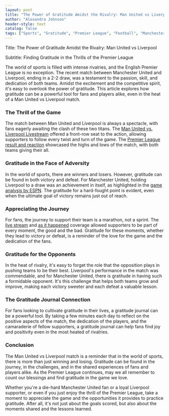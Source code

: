 ```yaml
---
layout: post
title: "The Power of Gratitude Amidst the Rivalry: Man United vs Liverpool"
author: "Alexandra Johnson"
header-style: text
catalog: false
tags: ["Sports", "Gratitude", "Premier League", "Football", "Manchester United", "Liverpool"]
---
```


Title: The Power of Gratitude Amidst the Rivalry: Man United vs Liverpool

Subtitle: Finding Gratitude in the Thrills of the Premier League

The world of sports is filled with intense rivalries, and the English Premier League is no exception. The recent match between Manchester United and Liverpool, ending in a 2-2 draw, was a testament to the passion, skill, and dedication of both teams. Amidst the excitement and the competitive spirit, it's easy to overlook the power of gratitude. This article explores how gratitude can be a powerful tool for fans and players alike, even in the heat of a Man United vs Liverpool match.

### The Thrill of the Game

The match between Man United and Liverpool is always a spectacle, with fans eagerly awaiting the clash of these two titans. The [Man United vs. Liverpool Livestream](https://www.livescorehunter.com/football/live-stream/manchester-united-live-stream) offered a front-row seat to the action, allowing supporters to follow every twist and turn of the game. The [Premier League result and reaction](https://www.bbc.com/sport/football/63555604) showcased the highs and lows of the match, with both teams giving their all.

### Gratitude in the Face of Adversity

In the world of sports, there are winners and losers. However, gratitude can be found in both victory and defeat. For Manchester United, holding Liverpool to a draw was an achievement in itself, as highlighted in the [game analysis by ESPN](https://www.espn.com/soccer/story/_/id/3273305/manchester-united-liverpool-premier-league). The gratitude for a hard-fought point is evident, even when the ultimate goal of victory remains just out of reach.

### Appreciating the Journey

For fans, the journey to support their team is a marathon, not a sprint. The [live stream](https://www.livescorehunter.com/football/live-stream/manchester-united-live-stream) and [as it happened](https://www.theguardian.com/football/live/manchester-united-live-score-manchester-united-fc-v-liverpool-fc-premier-league) coverage allowed supporters to be part of every moment, the good and the bad. Gratitude for these moments, whether they lead to victory or defeat, is a reminder of the love for the game and the dedication of the fans.

### Gratitude for the Opponents

In the heat of rivalry, it's easy to forget the role that the opposition plays in pushing teams to be their best. Liverpool's performance in the match was commendable, and for Manchester United, there is gratitude in having such a formidable opponent. It's this challenge that helps both teams grow and improve, making each victory sweeter and each defeat a valuable lesson.

### The Gratitude Journal Connection

For fans looking to cultivate gratitude in their lives, a gratitude journal can be a powerful tool. By taking a few minutes each day to reflect on the positive aspects of the match, the dedication of the players, and the camaraderie of fellow supporters, a gratitude journal can help fans find joy and positivity even in the most heated of rivalries.

### Conclusion

The Man United vs Liverpool match is a reminder that in the world of sports, there is more than just winning and losing. Gratitude can be found in the journey, in the challenges, and in the shared experiences of fans and players alike. As the Premier League continues, may we all remember to count our blessings and find gratitude in the game we love.

Whether you're a die-hard Manchester United fan or a loyal Liverpool supporter, or even if you just enjoy the thrill of the Premier League, take a moment to appreciate the game and the opportunities it provides to practice gratitude. After all, it's not just about the goals scored, but also about the moments shared and the lessons learned.